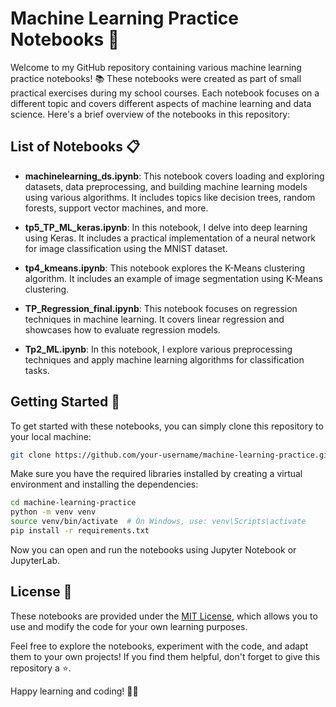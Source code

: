 # Machine Learning Practice Notebooks 🤖

Welcome to my GitHub repository containing various machine learning practice notebooks! 📚 These notebooks were created as part of small practical exercises during my school courses. Each notebook focuses on a different topic and covers different aspects of machine learning and data science. Here's a brief overview of the notebooks in this repository:

## List of Notebooks 📋

- **machinelearning_ds.ipynb**: This notebook covers loading and exploring datasets, data preprocessing, and building machine learning models using various algorithms. It includes topics like decision trees, random forests, support vector machines, and more.

- **tp5_TP_ML_keras.ipynb**: In this notebook, I delve into deep learning using Keras. It includes a practical implementation of a neural network for image classification using the MNIST dataset.

- **tp4_kmeans.ipynb**: This notebook explores the K-Means clustering algorithm. It includes an example of image segmentation using K-Means clustering.

- **TP_Regression_final.ipynb**: This notebook focuses on regression techniques in machine learning. It covers linear regression and showcases how to evaluate regression models.

- **Tp2_ML.ipynb**: In this notebook, I explore various preprocessing techniques and apply machine learning algorithms for classification tasks.

## Getting Started 🚀

To get started with these notebooks, you can simply clone this repository to your local machine:

```bash
git clone https://github.com/your-username/machine-learning-practice.git
```

Make sure you have the required libraries installed by creating a virtual environment and installing the dependencies:

```bash
cd machine-learning-practice
python -m venv venv
source venv/bin/activate  # On Windows, use: venv\Scripts\activate
pip install -r requirements.txt
```

Now you can open and run the notebooks using Jupyter Notebook or JupyterLab.

## License 📄

These notebooks are provided under the [MIT License](LICENSE), which allows you to use and modify the code for your own learning purposes.

Feel free to explore the notebooks, experiment with the code, and adapt them to your own projects! If you find them helpful, don't forget to give this repository a ⭐️.

Happy learning and coding! 🎉😊
